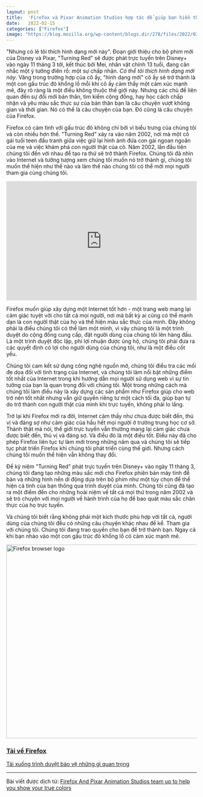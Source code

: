 ```yaml
---
layout: post
title:  'Firefox và Pixar Animation Studios hợp tác để giúp bạn hiển thị màu sắc một cách trung thực'
date:   2022-02-15
categories: ["Firefox"]
image: "https://blog.mozilla.org/wp-content/blogs.dir/278/files/2022/02/TR-blog-partnership_1200x800-1000x667.jpg"
---
```


"Nhưng có lẽ tôi thích hình dạng mới này". Đoạn giới thiệu cho bộ phim mới của Disney và Pixar, "Turning Red" sẽ được phát trực tuyến trên Disney+ vào ngày 11 tháng 3 tới, kết thúc bởi Mei, nhân vật chính 13 tuổi, đang cân nhắc một ý tưởng điên rồ: một sự chấp nhận. _Có thể tôi thích hình dạng mới này_. Vâng trong trường hợp của cô ấy, "hình dạng mới" cô ấy sẽ trở thành là một con gấu trúc đỏ khổng lồ mỗi khi cô ấy cảm thấy một cảm xúc mạnh mẽ, đây rõ ràng là một điều không thuộc thế giới này. Nhưng các chủ đề liên quan đến sự đổi mới bản thân, tìm kiếm cộng đồng, hay học cách chấp nhận và yêu màu sắc thực sự của bản thân bạn là câu chuyện vượt không gian và thời gian. Nó có thể là câu chuyện của bạn. Đó cũng là câu chuyện của Firefox.

Firefox có cảm tình với gấu trúc đỏ không chỉ bởi vì biểu trưng của chúng tôi và còn nhiều hơn thế. "Turning Red" xảy ra vào năm 2002, nơi mà một cô gái tuổi teen đấu tranh giữa việc giữ lại hình ảnh đứa con gái ngoan ngoãn của mẹ và việc khám phá con người thật của cô. Năm 2002, lần đầu tiên chúng tôi đến với nhau để tạo ra thứ sẽ trở thành Firefox. Chúng tôi đã nhìn vào Internet và tưởng tượng xem chúng tôi muốn nó trở thành gì, chúng tôi muốn thể hiện như thế nào và làm thế nào chúng tôi có thể mời mọi người tham gia cùng chúng tôi.

<iframe width="100%" height="315" src="https://www.youtube.com/embed/eILW72MxJmU" title="YouTube video player" frameborder="0" allow="accelerometer; autoplay; clipboard-write; encrypted-media; gyroscope; picture-in-picture" allowfullscreen></iframe>
<br/>

Firefox muốn giúp xây dựng một Internet tốt hơn - một trang web mang lại cảm giác tuyệt vời cho tất cả mọi người, nơi mà bất kỳ ai cũng có thể mạnh dạn là con người thật của họ và thể hiện màu sắc thực của mình. Đây không phải là điều chúng tôi có thể làm một mình, vì vậy chúng tôi là một trình duyệt do cộng đồng cung cấp, đặt người dùng của chúng tôi lên hàng đầu. Là một trình duyệt độc lập, phi lợi nhuận được ủng hộ, chúng tôi phải đưa ra các quyết định có lợi cho người dùng của chúng tôi, như là một điều cốt yếu.

Chúng tôi cam kết sử dụng công nghệ nguồn mở, chúng tôi điều tra các mối đe dọa đối với tình trạng của Internet, và chúng tôi làm nổi bật những điểm tốt nhất của Internet trong khi hướng dẫn mọi người sử dụng web vì sự tin tưởng của bạn là quan trọng đối với chúng tôi. Một trong những cách mà chúng tôi làm điều này là xây dựng các sản phẩm như Firefox giúp cho web trở nên tốt nhất nhưng vẫn giữ quyền riêng tư một cách tối đa, giúp bạn tự do trở thành con người thật của mình khi trực tuyến, không phải lo lắng.

Trở lại khi Firefox mới ra đời, Internet cảm thấy như chưa được biết đến, thú vị và đáng sợ như cảm giác của hầu hết mọi người ở trường trung học cơ sở. Thành thật mà nói, thế giới trực tuyến vẫn thường mang lại cảm giác chưa được biết đến, thú vị và đáng sợ. Và điều đó là một điều tốt. Điều này đã cho phép Firefox liên tục tự làm mới trong những năm qua và chúng tôi sẽ tiếp tục phát triển Firefox khi chúng tôi phát triển cùng thế giới. Nhưng cách chúng tôi muốn thể hiện vẫn không thay đổi.

Để kỷ niệm "Turning Red" phát trực tuyến trên Disney+ vào ngày 11 tháng 3, chúng tôi đang tạo những màu sắc mới cho Firefox phiên bản máy tính để bàn và những hình nền di động dựa trên bộ phim như một tùy chọn để thể hiện cá tính của bạn thông qua trình duyệt của mình. Chúng tôi cũng đã tạo ra một điểm đến cho những hoài niệm về tất cả mọi thứ trong năm 2002 và sẽ trò chuyện với mọi người về hành trình của họ để bao quát màu sắc chân thực của họ trực tuyến.

Và chúng tôi biết rằng không phải một kích thước phù hợp với tất cả, người dùng của chúng tôi đều có những câu chuyện khác nhau để kể. Tham gia với chúng tôi. Chúng tôi đang trao quyền cho bạn để trở thành bạn. Ngay cả khi bạn nhào vào một con gấu trúc đỏ khổng lồ có cảm xúc mạnh mẽ.

<div>
	<a class="ft-c-inline-cta" href=" https://www.mozilla.org/firefox/new/">
		<div class="ft-c-inline-cta__media">
			<img src="https://ffp4g1ylyit3jdyti1hqcvtb-wpengine.netdna-ssl.com/wp-content/blogs.dir/278/files/2020/09/Fx-Browser-icon-fullColor-512-512x512.png" class="attachment-1x1 size-1x1" alt="Firefox browser logo" loading="lazy" srcset="https://blog.mozilla.org/wp-content/blogs.dir/278/files/2020/09/Fx-Browser-icon-fullColor-512.png 512w, https://blog.mozilla.org/wp-content/blogs.dir/278/files/2020/09/Fx-Browser-icon-fullColor-512-300x300.png 300w, https://blog.mozilla.org/wp-content/blogs.dir/278/files/2020/09/Fx-Browser-icon-fullColor-512-150x150.png 150w" sizes="(max-width: 512px) 100vw, 512px" width="512" height="512" />
		</div>
		<div class="ft-c-inline-cta__content">
			<h3>Tải về Firefox</h3>
			<span>Tải xuống trình duyệt bảo vệ những gì quan trọng</span>
		</div>
	</a>
</div>

----

Bài viết được dịch từ: [Firefox And Pixar Animation Studios team up to help you show your true colors](https://blog.mozilla.org/en/products/firefox/true-colors-with-firefox-pixar-animation-studios-turning-red/)
